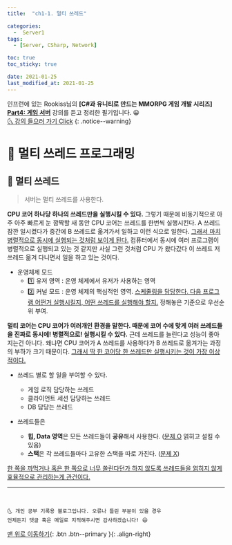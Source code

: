```yaml
---
title:  "ch1-1. 멀티 쓰레드" 

categories:
  -  Server1
tags:
  - [Server, CSharp, Network]

toc: true
toc_sticky: true

date: 2021-01-25
last_modified_at: 2021-01-25
---
```


인프런에 있는 Rookiss님의 **[C#과 유니티로 만드는 MMORPG 게임 개발 시리즈] <u>Part4: 게임 서버</u>** 강의를 듣고 정리한 필기입니다. 😀  
[🌜 강의 들으러 가기 Click](https://www.inflearn.com/course/유니티-MMORPG-개발-Part4)
{: .notice--warning}

# 📌 멀티 쓰레드 프로그래밍

## 🚀 멀티 쓰레드

> 서버는 멀티 쓰레드를 사용한다. 

**CPU 코어 하나당 하나의 쓰레드만을 실행시킬 수 있다.** 그렇기 때문에 비동기적으로 아주 아주 빠르게 눈 깜짝할 새 동안 CPU 코어는 쓰레드를 한번씩 실행시킨다. A 쓰레드 잠깐 일시켰다가 중간에 B 쓰레드로 옮겨가서 일하고 이런 식으로 일한다. <u>그래서 마치 병렬적으로 동시에 실행되는 것처럼 보이게 된다.</u> 컴퓨터에서 동시에 여러 프로그램이 병렬적으로 실행되고 있는 것 같지만 사실 그런 것처럼 CPU 가 왔다갔다 이 쓰레드 저 쓰레드 옮겨 다니면서 일을 하고 있는 것이다.

- 운영체제 모드
  - 1️⃣ 유저 영역 : 운영 체제에서 유저가 사용하는 영역
  - 2️⃣ 커널 모드 : 운영 체제의 핵심적인 영역. <u>스케줄링을 담당한다. 다음 프로그램 어떤거 실행시킬지, 어떤 쓰레드를 실행해야 할지.</u> 정해놓은 기준으로 우선순위 부여.


**멀티 코어는 CPU 코어가 여러개인 환경을 말한다. 때문에 코어 수에 맞게 여러 쓰레드들을 진짜로 동시에! 병렬적으로! 실행시킬 수 있다.** 근데 쓰레드를 늘린다고 성능이 좋아지는건 아니다. 왜냐면 CPU 코어가 A 쓰레드를 사용하다가 B 쓰레드로 옮겨가는 과정의 부하가 크기 때문이다. <u>그래서 딱 한 코어당 한 쓰레드만 실행시키는 것이 가장 이상적이다.</u>


- 쓰레드 별로 할 일을 부여할 수 있다.
  - 게임 로직 담당하는 쓰레드
  - 클라이언트 세션 담당하는 쓰레드
  - DB 담당는 쓰레드

- 쓰레드들은
  - **힙, Data 영역**은 모든 쓰레드들이 **공유**해서 사용한다. (<u>문제 O</u> 얽히고 설킬 수 있음)
  - **스택**은 각 쓰레드들마다 고유한 스택을 따로 가진다. (<u>문제 X</u>)


<u>한 쪽을 까먹거나 혹은 한 쪽으로 너무 쏠린다던가 하지 않도록 쓰레드들을 얽히지 않게 효율적으로 관리하는게 관건이다.</u>



***
<br>

    🌜 개인 공부 기록용 블로그입니다. 오류나 틀린 부분이 있을 경우 
    언제든지 댓글 혹은 메일로 지적해주시면 감사하겠습니다! 😄

[맨 위로 이동하기](#){: .btn .btn--primary }{: .align-right}